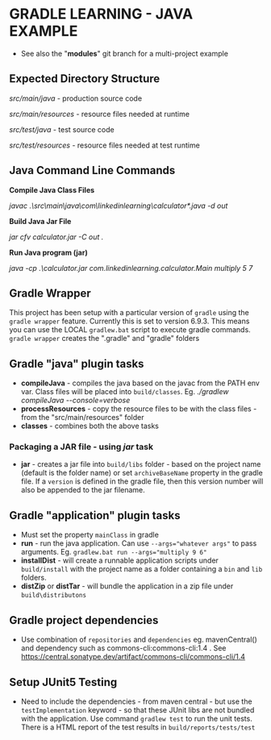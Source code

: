 # GRADLE LEARNING - JAVA EXAMPLE
- See also the "**modules**" git branch for a multi-project example
## Expected Directory Structure

*src/main/java* - production source code

*src/main/resources* - resource files needed at runtime

*src/test/java* - test source code

*src/test/resources* - resource files needed at test runtime

## Java Command Line Commands

**Compile Java Class Files**

*javac .\src\main\java\com\linkedinlearning\calculator\*.java -d out*

**Build Java Jar File**

*jar cfv calculator.jar -C out .*

**Run Java program (jar)**

*java -cp .\calculator.jar com.linkedinlearning.calculator.Main multiply 5 7*

## Gradle Wrapper

This project has been setup with a particular version of `gradle` using the `gradle wrapper` feature. Currently this is set to version 6.9.3.
This means you can use the LOCAL `gradlew.bat` script to execute gradle commands. 
`gradle wrapper` creates the ".gradle" and "gradle" folders

## Gradle "java" plugin tasks
- **compileJava** - compiles the java based on the javac from the PATH env var. Class files will be placed into `build/classes`. Eg. *./gradlew compileJava --console=verbose*
- **processResources** - copy the resource files to be with the class files - from the "src/main/resources" folder
- **classes** - combines both the above tasks

### Packaging a JAR file - using *jar* task
- **jar** - creates a jar file into `build/libs` folder - based on the project name (default is the folder name) or set `archiveBaseName` property in the gradle file. If a `version` is defined in the gradle file, then this version number will also be appended to the jar filename.

## Gradle "application" plugin tasks
- Must set the property `mainClass` in gradle
- **run** - run the java application. Can use `--args="whatever args"` to pass arguments. Eg. `gradlew.bat run --args="multiply 9 6"`
- **installDist** - will create a runnable application scripts under `build/install` with the project name as a folder containing a `bin` and `lib` folders.
- **distZip** or **distTar** - will bundle the application in a zip file under `build\distributons`

## Gradle project dependencies
- Use combination of `repositories` and `dependencies` eg. mavenCentral() and dependency such as commons-cli:commons-cli:1.4 . See https://central.sonatype.dev/artifact/commons-cli/commons-cli/1.4

## Setup JUnit5 Testing
- Need to include the dependencies - from maven central - but use the `testImplementation` keyword - so that these JUnit libs are not bundled with the application. Use command `gradlew test` to run the unit tests. There is a HTML report of the test results in `build/reports/tests/test` 